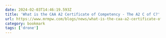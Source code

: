 ```yaml
---
date: 2024-02-03T14:46:19.593Z
title: 'What is the CAA A2 Certificate of Competency - The A2 C of C?'
url: https://www.mrmpw.com/blogs/news/what-is-the-caa-a2-certificate-of-competency-the-a2-c-of-c
category: bookmark
tags: ['drone']
---
```

